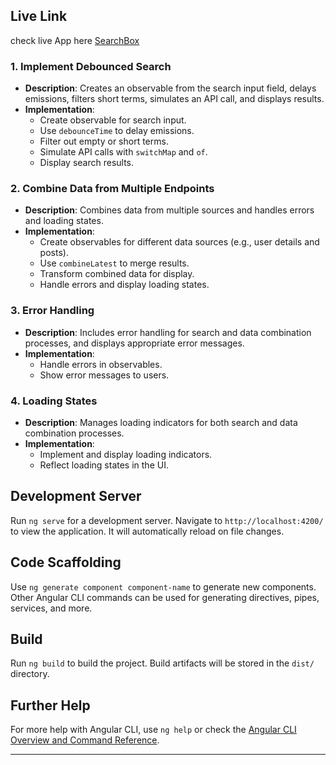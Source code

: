 ## Live Link 

check live App here [SearchBox](https://amalisearch.netlify.app)
  

### 1. Implement Debounced Search
- **Description**: Creates an observable from the search input field, delays emissions, filters short terms, simulates an API call, and displays results.
- **Implementation**:
  - Create observable for search input.
  - Use `debounceTime` to delay emissions.
  - Filter out empty or short terms.
  - Simulate API calls with `switchMap` and `of`.
  - Display search results.

### 2. Combine Data from Multiple Endpoints
- **Description**: Combines data from multiple sources and handles errors and loading states.
- **Implementation**:
  - Create observables for different data sources (e.g., user details and posts).
  - Use `combineLatest` to merge results.
  - Transform combined data for display.
  - Handle errors and display loading states.

### 3. Error Handling
- **Description**: Includes error handling for search and data combination processes, and displays appropriate error messages.
- **Implementation**:
  - Handle errors in observables.
  - Show error messages to users.

### 4. Loading States
- **Description**: Manages loading indicators for both search and data combination processes.
- **Implementation**:
  - Implement and display loading indicators.
  - Reflect loading states in the UI.

## Development Server

Run `ng serve` for a development server. Navigate to `http://localhost:4200/` to view the application. It will automatically reload on file changes.

## Code Scaffolding

Use `ng generate component component-name` to generate new components. Other Angular CLI commands can be used for generating directives, pipes, services, and more.

## Build

Run `ng build` to build the project. Build artifacts will be stored in the `dist/` directory.

## Further Help

For more help with Angular CLI, use `ng help` or check the [Angular CLI Overview and Command Reference](https://angular.dev/tools/cli).

---
